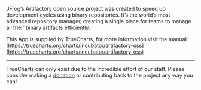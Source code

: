 JFrog’s Artifactory open source project was created to speed up development cycles using binary repositories. It’s the world’s most advanced repository manager, creating a single place for teams to manage all their binary artifacts efficiently.

This App is supplied by TrueCharts, for more information visit the manual: [https://truecharts.org/charts/incubator/artifactory-oss](https://truecharts.org/charts/incubator/artifactory-oss)

---

TrueCharts can only exist due to the incredible effort of our staff.
Please consider making a [donation](https://truecharts.org/about/sponsor) or contributing back to the project any way you can!
